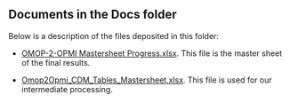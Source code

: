 ## Documents in the Docs folder

Below is a description of the files deposited in this folder:
  
  - [OMOP-2-OPMI Mastersheet Progress.xlsx](https://github.com/OPMI/OMOP-2-OPMI/blob/main/docs/OMOP-2-OPMI%20Mastersheet%20Progress.xlsx). This file is the master sheet of the final results.  
 
  - [Omop2Opmi_CDM_Tables_Mastersheet.xlsx](https://github.com/OPMI/OMOP-2-OPMI/blob/main/docs/Omop2Opmi_CDM_Tables_Mastersheet.xlsx). This file is used for our intermediate processing. 




